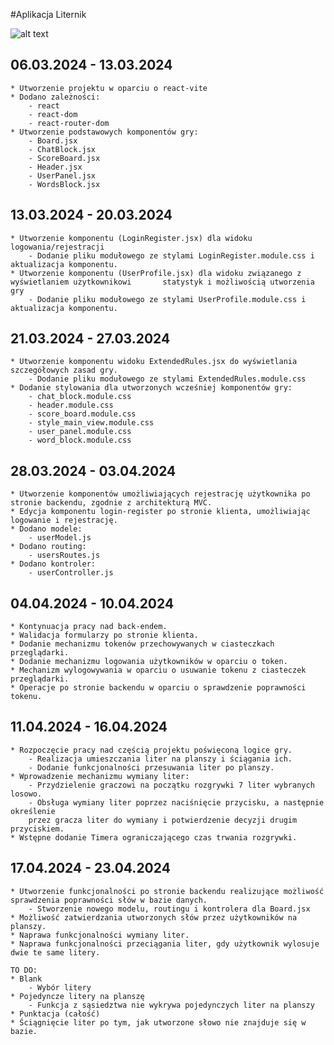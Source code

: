 #Aplikacja Liternik

![alt text](https://ibb.co/6F80h6H)



## 06.03.2024 - 13.03.2024 <br />
    * Utworzenie projektu w oparciu o react-vite 
    * Dodano zależności: 
        - react 
        - react-dom 
        - react-router-dom 
    * Utworzenie podstawowych komponentów gry: 
        - Board.jsx 
        - ChatBlock.jsx 
        - ScoreBoard.jsx 
        - Header.jsx 
        - UserPanel.jsx 
        - WordsBlock.jsx 

## 13.03.2024 - 20.03.2024 <br />
    * Utworzenie komponentu (LoginRegister.jsx) dla widoku logowania/rejestracji
        - Dodanie pliku modułowego ze stylami LoginRegister.module.css i aktualizacja komponentu.
    * Utworzenie komponentu (UserProfile.jsx) dla widoku związanego z wyświetlaniem użytkownikowi       statystyk i możliwością utworzenia gry
        - Dodanie pliku modułowego ze stylami UserProfile.module.css i aktualizacja komponentu.

## 21.03.2024 - 27.03.2024 <br />
    * Utworzenie komponentu widoku ExtendedRules.jsx do wyświetlania szczegółowych zasad gry.
        - Dodanie pliku modułowego ze stylami ExtendedRules.module.css
    * Dodanie stylowania dla utworzonych wcześniej komponentów gry:
        - chat_block.module.css
        - header.module.css
        - score_board.module.css
        - style_main_view.module.css
        - user_panel.module.css
        - word_block.module.css
        
## 28.03.2024 - 03.04.2024 <br />
    * Utworzenie komponentów umożliwiających rejestrację użytkownika po stronie backendu, zgodnie z architekturą MVC.
    * Edycja komponentu login-register po stronie klienta, umożliwiając logowanie i rejestrację.
    * Dodano modele:
        - userModel.js
    * Dodano routing:
        - usersRoutes.js
    * Dodano kontroler:
        - userController.js

## 04.04.2024 - 10.04.2024 <br />
    * Kontynuacja pracy nad back-endem.
    * Walidacja formularzy po stronie klienta.
    * Dodanie mechanizmu tokenów przechowywanych w ciasteczkach przeglądarki.
    * Dodanie mechanizmu logowania użytkowników w oparciu o token.
    * Mechanizm wylogowywania w oparciu o usuwanie tokenu z ciasteczek przeglądarki.
    * Operacje po stronie backendu w oparciu o sprawdzenie poprawności tokenu.

## 11.04.2024 - 16.04.2024 <br />
    * Rozpoczęcie pracy nad częścią projektu poświęconą logice gry.
        - Realizacja umieszczania liter na planszy i ściągania ich.
        - Dodanie funkcjonalności przesuwania liter po planszy.
    * Wprowadzenie mechanizmu wymiany liter:
        - Przydzielenie graczowi na początku rozgrywki 7 liter wybranych losowo.
        - Obsługa wymiany liter poprzez naciśnięcie przycisku, a następnie określenie
        przez gracza liter do wymiany i potwierdzenie decyzji drugim przyciskiem.
    * Wstępne dodanie Timera ograniczającego czas trwania rozgrywki.

## 17.04.2024 - 23.04.2024 <br />
    * Utworzenie funkcjonalności po stronie backendu realizujące możliwość sprawdzenia poprawności słów w bazie danych.
        - Stworzenie nowego modelu, routingu i kontrolera dla Board.jsx
    * Możliwość zatwierdzania utworzonych słów przez użytkowników na planszy.
    * Naprawa funkcjonalności wymiany liter.
    * Naprawa funkcjonalności przeciągania liter, gdy użytkownik wylosuje dwie te same litery.

    TO DO:
    * Blank
        - Wybór litery
    * Pojedyncze litery na planszę
        - Funkcja z sąsiedztwa nie wykrywa pojedynczych liter na planszy
    * Punktacja (całość)
    * Ściągnięcie liter po tym, jak utworzone słowo nie znajduje się w bazie.
